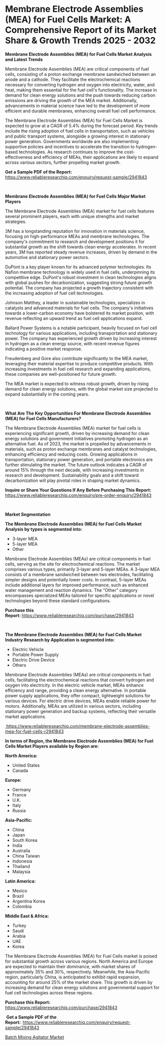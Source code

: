 <p><h1>Membrane Electrode Assemblies (MEA) for Fuel Cells Market: A Comprehensive Report of its Market Share & Growth Trends 2025 - 2032</h1></p><p><strong>Membrane Electrode Assemblies (MEA) for Fuel Cells Market Analysis and Latest Trends</strong></p>
<p><p>Membrane Electrode Assemblies (MEA) are critical components of fuel cells, consisting of a proton exchange membrane sandwiched between an anode and a cathode. They facilitate the electrochemical reactions necessary for converting hydrogen and oxygen into electricity, water, and heat, making them essential for the fuel cell's functionality. The increase in demand for clean energy solutions and the push towards reducing carbon emissions are driving the growth of the MEA market. Additionally, advancements in material science have led to the development of more efficient and durable membranes, enhancing overall fuel cell performance.</p><p>The Membrane Electrode Assemblies (MEA) for Fuel Cells Market is expected to grow at a CAGR of 5.4% during the forecast period. Key trends include the rising adoption of fuel cells in transportation, such as vehicles and public transport systems, alongside a growing interest in stationary power generation. Governments worldwide are also implementing supportive policies and incentives to accelerate the transition to hydrogen-based technologies. As research continues to improve the cost-effectiveness and efficiency of MEAs, their applications are likely to expand across various sectors, further propelling market growth.</p></p>
<p><strong>Get a Sample PDF of the Report:&nbsp;</strong> <a href="https://www.reliableresearchiq.com/enquiry/request-sample/2941843?utm_campaign=3027&utm_medium=2&utm_source=Github&utm_content=ia&utm_term=15032025&utm_id=membrane-electrode-assemblies-mea-for-fuel-cells">https://www.reliableresearchiq.com/enquiry/request-sample/2941843</a></p>
<p>&nbsp;</p>
<p><strong>Membrane Electrode Assemblies (MEA) for Fuel Cells Major Market Players</strong></p>
<p><p>The Membrane Electrode Assemblies (MEA) market for fuel cells features several prominent players, each with unique strengths and market strategies. </p><p>3M has a longstanding reputation for innovation in materials science, focusing on high-performance MEAs and membrane technologies. The company's commitment to research and development positions it for substantial growth as the shift towards clean energy accelerates. In recent years, 3M has reported steady revenue increases, driven by demand in the automotive and stationary power sectors.</p><p>DuPont is a key player known for its advanced polymer technologies. Its Nafion membrane technology is widely used in fuel cells, underpinning its competitive edge. DuPont's robust investment in clean technologies aligns with global pushes for decarbonization, suggesting strong future growth potential. The company has projected a growth trajectory consistent with the increasing adoption of fuel cell technologies.</p><p>Johnson Matthey, a leader in sustainable technologies, specializes in catalysts and advanced materials for fuel cells. The company's initiatives towards a lower-carbon economy have bolstered its market position, with revenue reflecting an upward trend as fuel cell applications expand.</p><p>Ballard Power Systems is a notable participant, heavily focused on fuel cell technology for various applications, including transportation and stationary power. The company has experienced growth driven by increasing interest in hydrogen as a clean energy source, with recent revenue figures indicating a positive market response.</p><p>Freudenberg and Gore also contribute significantly to the MEA market, leveraging their material expertise to produce competitive products. With increasing investments in fuel cell research and expanding applications, these companies are well-positioned for future growth.</p><p>The MEA market is expected to witness robust growth, driven by rising demand for clean energy solutions, with the global market size projected to expand substantially in the coming years.</p></p>
<p>&nbsp;</p>
<p><strong>What Are The Key Opportunities For Membrane Electrode Assemblies (MEA) for Fuel Cells Manufacturers?</strong></p>
<p><p>The Membrane Electrode Assemblies (MEA) market for fuel cells is experiencing significant growth, driven by increasing demand for clean energy solutions and government initiatives promoting hydrogen as an alternative fuel. As of 2023, the market is propelled by advancements in materials, such as proton exchange membranes and catalyst technologies, enhancing efficiency and reducing costs. Growing applications in transportation, stationary power generation, and portable electronics are further stimulating the market. The future outlook indicates a CAGR of around 15% through the next decade, with increasing investments in research and development. Sustainability goals and a shift toward decarbonization will play pivotal roles in shaping market dynamics.</p></p>
<p><strong>Inquire or Share Your Questions If Any Before Purchasing This Report:</strong> <a href="https://www.reliableresearchiq.com/enquiry/pre-order-enquiry/2941843?utm_campaign=3027&utm_medium=2&utm_source=Github&utm_content=ia&utm_term=15032025&utm_id=membrane-electrode-assemblies-mea-for-fuel-cells">https://www.reliableresearchiq.com/enquiry/pre-order-enquiry/2941843</a></p>
<p>&nbsp;</p>
<p><strong>Market Segmentation</strong></p>
<p><strong>The Membrane Electrode Assemblies (MEA) for Fuel Cells Market Analysis by types is segmented into:</strong></p>
<p><ul><li>3-layer MEA</li><li>5-layer MEA</li><li>Other</li></ul></p>
<p><p>Membrane Electrode Assemblies (MEAs) are critical components in fuel cells, serving as the site for electrochemical reactions. The market comprises various types, primarily 3-layer and 5-layer MEAs. A 3-layer MEA consists of a membrane sandwiched between two electrodes, facilitating simpler designs and potentially lower costs. In contrast, 5-layer MEAs include additional layers for improved performance, such as enhanced water management and reaction dynamics. The “Other” category encompasses specialized MEAs tailored for specific applications or novel technologies beyond these standard configurations.</p></p>
<p><strong>Purchase this Report:&nbsp;</strong><a href="https://www.reliableresearchiq.com/purchase/2941843?utm_campaign=3027&utm_medium=2&utm_source=Github&utm_content=ia&utm_term=15032025&utm_id=membrane-electrode-assemblies-mea-for-fuel-cells">https://www.reliableresearchiq.com/purchase/2941843</a></p>
<p>&nbsp;</p>
<p><strong>The Membrane Electrode Assemblies (MEA) for Fuel Cells Market Industry Research by Application is segmented into:</strong></p>
<p><ul><li>Electric Vehicle</li><li>Portable Power Supply</li><li>Electric Drive Device</li><li>Others</li></ul></p>
<p><p>Membrane Electrode Assemblies (MEAs) are critical components in fuel cells, facilitating the electrochemical reactions that convert hydrogen and oxygen into electricity. In the electric vehicle market, MEAs enhance efficiency and range, providing a clean energy alternative. In portable power supply applications, they offer compact, lightweight solutions for various devices. For electric drive devices, MEAs enable reliable power for motors. Additionally, MEAs are utilized in various sectors, including stationary power generation and backup systems, reflecting their versatile market applications.</p></p>
<p><a href="https://www.reliableresearchiq.com/membrane-electrode-assemblies-mea-for-fuel-cells-r2941843?utm_campaign=3027&utm_medium=2&utm_source=Github&utm_content=ia&utm_term=15032025&utm_id=membrane-electrode-assemblies-mea-for-fuel-cells">&nbsp;https://www.reliableresearchiq.com/membrane-electrode-assemblies-mea-for-fuel-cells-r2941843</a></p>
<p><strong>In terms of Region, the Membrane Electrode Assemblies (MEA) for Fuel Cells Market Players available by Region are:</strong></p>
<p>
    <p> <strong> North America: </strong>
        <ul>
            <li>United States</li>
            <li>Canada</li>
        </ul>
        </p> 
    <p> <strong> Europe: </strong>
        <ul>
            <li>Germany</li>
            <li>France</li>
            <li>U.K.</li>
            <li>Italy</li>
            <li>Russia</li>
        </ul>
        </p> 
    <p> <strong> Asia-Pacific: </strong>
        <ul>
            <li>China</li>
            <li>Japan</li>
            <li>South Korea</li>
            <li>India</li>
            <li>Australia</li>
            <li>China Taiwan</li>
            <li>Indonesia</li>
            <li>Thailand</li>
            <li>Malaysia</li>
        </ul>
        </p> 
    <p> <strong> Latin America: </strong>
        <ul>
            <li>Mexico</li>
            <li>Brazil</li>
            <li>Argentina Korea</li>
            <li>Colombia</li>
        </ul>
        </p> 
    <p> <strong> Middle East & Africa: </strong>
        <ul>
            <li>Turkey</li>
            <li>Saudi</li>
            <li>Arabia</li>
            <li>UAE</li>
            <li>Korea</li>
        </ul>
    </p>
    </p>
<p><p>The Membrane Electrode Assemblies (MEA) for Fuel Cells market is poised for substantial growth across various regions. North America and Europe are expected to maintain their dominance, with market shares of approximately 35% and 30%, respectively. Meanwhile, the Asia-Pacific region, particularly China, is anticipated to exhibit rapid expansion, accounting for around 25% of the market share. This growth is driven by increasing demand for clean energy solutions and governmental support for fuel cell technologies across these regions.</p></p>
<p><strong>Purchase this Report: </strong><a href="https://www.reliableresearchiq.com/purchase/2941843?utm_campaign=3027&utm_medium=2&utm_source=Github&utm_content=ia&utm_term=15032025&utm_id=membrane-electrode-assemblies-mea-for-fuel-cells">https://www.reliableresearchiq.com/purchase/2941843</a></p>
<p>&nbsp;<strong>Get a Sample PDF of the Report:&nbsp;&nbsp;</strong><a href="https://www.reliableresearchiq.com/enquiry/request-sample/2941843?utm_campaign=3027&utm_medium=2&utm_source=Github&utm_content=ia&utm_term=15032025&utm_id=membrane-electrode-assemblies-mea-for-fuel-cells">https://www.reliableresearchiq.com/enquiry/request-sample/2941843</a></p>
<p><strong></strong></p>
<p><p><a href="https://github.com/leehihkl/Market-Research-Report-List-1/blob/main/batch-mixing-agitator-market.md?utm_campaign=3027&utm_medium=2&utm_source=Github&utm_content=ia&utm_term=15032025&utm_id=membrane-electrode-assemblies-mea-for-fuel-cells">Batch Mixing Agitator Market</a></p></p>